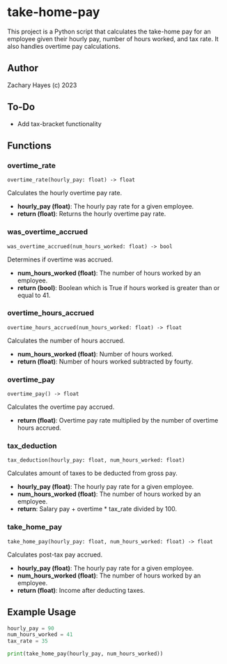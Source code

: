 # take-home-pay

This project is a Python script that calculates the take-home pay for an employee given their hourly pay, number of hours worked, and tax rate. It also handles overtime pay calculations.

## Author
Zachary Hayes (c) 2023

## To-Do
 - Add tax-bracket functionality

## Functions

### overtime_rate

`overtime_rate(hourly_pay: float) -> float`

Calculates the hourly overtime pay rate.

- **hourly_pay (float)**: The hourly pay rate for a given employee.
- **return (float)**: Returns the hourly overtime pay rate.

### was_overtime_accrued

`was_overtime_accrued(num_hours_worked: float) -> bool`

Determines if overtime was accrued.

- **num_hours_worked (float)**: The number of hours worked by an employee.
- **return (bool)**: Boolean which is True if hours worked is greater than or equal to 41.

### overtime_hours_accrued

`overtime_hours_accrued(num_hours_worked: float) -> float`

Calculates the number of hours accrued.

- **num_hours_worked (float)**: Number of hours worked.
- **return (float)**: Number of hours worked subtracted by fourty.

### overtime_pay

`overtime_pay() -> float`

Calculates the overtime pay accrued.

- **return (float)**: Overtime pay rate multiplied by the number of overtime hours accrued.

### tax_deduction

`tax_deduction(hourly_pay: float, num_hours_worked: float)`

Calculates amount of taxes to be deducted from gross pay.

- **hourly_pay (float)**: The hourly pay rate for a given employee.
- **num_hours_worked (float)**: The number of hours worked by an employee.
- **return**: Salary pay + overtime * tax_rate divided by 100.

### take_home_pay

`take_home_pay(hourly_pay: float, num_hours_worked: float) -> float`

Calculates post-tax pay accrued.

- **hourly_pay (float)**: The hourly pay rate for a given employee.
- **num_hours_worked (float)**: The number of hours worked by an employee.
- **return (float)**: Income after deducting taxes.

## Example Usage

```python
hourly_pay = 90
num_hours_worked = 41
tax_rate = 35

print(take_home_pay(hourly_pay, num_hours_worked))

